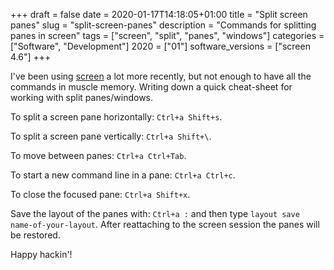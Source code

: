 +++
draft = false
date = 2020-01-17T14:18:05+01:00
title = "Split screen panes"
slug = "split-screen-panes"
description = "Commands for splitting panes in screen"
tags = ["screen", "split", "panes", "windows"]
categories = ["Software", "Development"]
2020 = ["01"]
software_versions = ["screen 4.6"]
+++

I've been using [screen](https://www.gnu.org/software/screen/) a lot more recently, but not enough to have all the commands in muscle memory. Writing down a quick cheat-sheet for working with split panes/windows.

To split a screen pane horizontally: `Ctrl+a Shift+s`.

To split a screen pane vertically: `Ctrl+a Shift+\`.

To move between panes: `Ctrl+a Ctrl+Tab`.

To start a new command line in a pane: `Ctrl+a Ctrl+c`.

To close the focused pane: `Ctrl+a Shift+x`.

Save the layout of the panes with: `Ctrl+a :` and then type `layout save name-of-your-layout`. After reattaching to the screen session the panes will be restored.

Happy hackin'!
